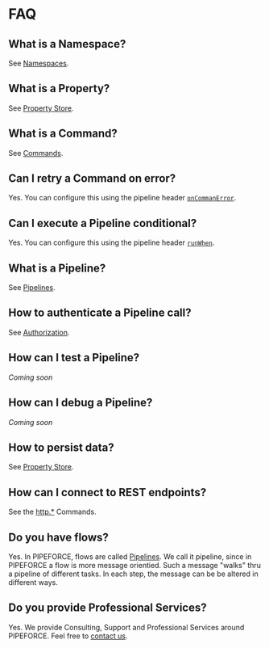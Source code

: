# FAQ

## What is a Namespace?

See [Namespaces](guides/namespaces).

## What is a Property?

See [Property Store](propertystore#what-is-a-property).

## What is a Command?

See [Commands](guides/commands_pipelines#command).

## Can I retry a Command on error?

Yes. You can configure this using the pipeline header [`onCommanError`](api/headers#oncommanderror).

## Can I execute a Pipeline conditional?

Yes. You can configure this using the pipeline header [`runWhen`](api/headers#runwhen).

## What is a Pipeline?

See [Pipelines](guides/commands_pipelines#pipeline).

## How to authenticate a Pipeline call?

See [Authorization](guides/security/authorization).

## How can I test a Pipeline?

*Coming soon*

## How can I debug a Pipeline?

*Coming soon*

## How to persist data?

See [Property Store](propertystore#what-is-a-property).

## How can I connect to REST endpoints?

See the [http.*](api/commands#httpget-v1) Commands.

## Do you have flows?

Yes. In PIPEFORCE, flows are called [Pipelines](guides/commands_pipelines#pipeline). We call it pipeline, since in PIPEFORCE a flow is more message orientied. Such a message "walks" thru a pipeline of different tasks. In each step, the message can be be altered in different ways.

## Do you provide Professional Services?

Yes. We provide Consulting, Support and Professional Services around PIPEFORCE. Feel free to [contact us](https://pipeforce.io/kontakt/).